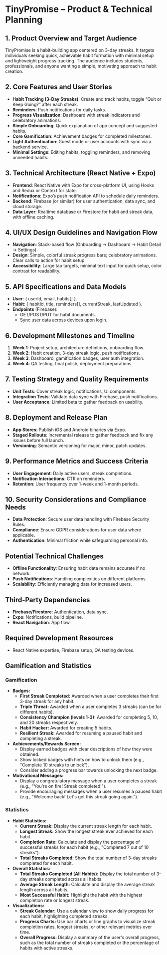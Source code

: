 # TinyPromise – Product & Technical Planning

## 1. Product Overview and Target Audience
TinyPromise is a habit-building app centered on 3-day streaks. It targets individuals seeking quick, achievable habit formation with minimal setup and lightweight progress tracking. The audience includes students, professionals, and anyone wanting a simple, motivating approach to habit creation.

## 2. Core Features and User Stories
- **Habit Tracking (3-Day Streaks)**: Create and track habits, toggle “Quit or Keep Going?” after each streak.
- **Reminders**: Push notifications for daily tasks.
- **Progress Visualization**: Dashboard with streak indicators and celebratory animations.
- **Simple Onboarding**: Quick explanation of app concept and suggested habits.
- **Core Gamification**: Achievement badges for completed milestones.
- **Light Authentication**: Guest mode or user accounts with sync via a backend service.
- **Minimal Settings**: Editing habits, toggling reminders, and removing unneeded habits.

## 3. Technical Architecture (React Native + Expo)
- **Frontend**: React Native with Expo for cross-platform UI, using Hooks and Redux or Context for state.
- **Notifications**: Expo’s push notification API to schedule daily reminders.
- **Backend**: Firebase (or similar) for user authentication, data sync, and cloud storage.
- **Data Layer**: Realtime database or Firestore for habit and streak data, with offline caching.

## 4. UI/UX Design Guidelines and Navigation Flow
- **Navigation**: Stack-based flow (Onboarding → Dashboard → Habit Detail → Settings).
- **Design**: Simple, colorful streak progress bars; celebratory animations. Clear calls to action for habit setup.
- **Accessibility**: Large tap targets, minimal text input for quick setup, color contrast for readability.

## 5. API Specifications and Data Models
- **User**: { userId, email, habits[] }.
- **Habit**: { habitId, title, reminders[], currentStreak, lastUpdated }.
- **Endpoints** (Firebase):
  - GET/POST/PUT for habit documents.
  - Sync user data across devices upon login.

## 6. Development Milestones and Timeline
1. **Week 1**: Project setup, architecture definitions, onboarding flow.
2. **Week 2**: Habit creation, 3-day streak logic, push notifications.
3. **Week 3**: Dashboard, gamification badges, user auth integration.
4. **Week 4**: QA testing, final polish, deployment preparations.

## 7. Testing Strategy and Quality Requirements
- **Unit Tests**: Cover streak logic, notifications, UI components.
- **Integration Tests**: Validate data sync with Firebase, push notifications.
- **User Acceptance**: Limited beta to gather feedback on usability.

## 8. Deployment and Release Plan
- **App Stores**: Publish iOS and Android binaries via Expo. 
- **Staged Rollouts**: Incremental release to gather feedback and fix any issues before full launch.
- **Versioning**: Semantic versioning for major, minor, patch updates.

## 9. Performance Metrics and Success Criteria
- **User Engagement**: Daily active users, streak completions. 
- **Notification Interactions**: CTR on reminders.
- **Retention**: User frequency over 1-week and 1-month periods.

## 10. Security Considerations and Compliance Needs
- **Data Protection**: Secure user data handling with Firebase Security Rules.
- **Compliance**: Ensure GDPR considerations for user data where applicable.
- **Authentication**: Minimal friction while safeguarding personal info.

## Potential Technical Challenges
- **Offline Functionality**: Ensuring habit data remains accurate if no network.
- **Push Notifications**: Handling complexities on different platforms.
- **Scalability**: Efficiently managing data for increased users.

## Third-Party Dependencies
- **Firebase/Firestore**: Authentication, data sync.
- **Expo**: Notifications, build pipeline.
- **React Navigation**: App flow.

## Required Development Resources
- React Native expertise, Firebase setup, QA testing devices.

## Gamification and Statistics

### Gamification

*   **Badges:**
    *   **First Streak Completed:** Awarded when a user completes their first 3-day streak for any habit.
    *   **Triple Threat:** Awarded when a user completes 3 streaks (can be for different habits).
    *   **Consistency Champion (levels 1-3):** Awarded for completing 5, 10, and 20 streaks respectively.
    *   **Habit Hacker:** Awarded for creating 5 habits.
    *   **Resilient Streak:** Awarded for resuming a paused habit and completing a streak.
*   **Achievements/Rewards Screen:**
    *   Display earned badges with clear descriptions of how they were obtained.
    *   Show locked badges with hints on how to unlock them (e.g., "Complete 10 streaks to unlock").
    *   Consider adding a progress bar towards unlocking the next badge.
*   **Motivational Messages:**
    *   Display a congratulatory message when a user completes a streak (e.g., "You're on fire! Streak completed!").
    *   Provide encouraging messages when a user resumes a paused habit (e.g., "Welcome back! Let's get this streak going again.").

### Statistics

*   **Habit Statistics:**
    *   **Current Streak:** Display the current streak length for each habit.
    *   **Longest Streak:** Show the longest streak ever achieved for each habit.
    *   **Completion Rate:** Calculate and display the percentage of successful streaks for each habit (e.g., "Completed 7 out of 10 streaks").
    *   **Total Streaks Completed:** Show the total number of 3-day streaks completed for each habit.
*   **Overall Statistics:**
    *   **Total Streaks Completed (All Habits):** Display the total number of 3-day streaks completed across all habits.
    *   **Average Streak Length:** Calculate and display the average streak length across all habits.
    *   **Most Successful Habit:** Highlight the habit with the highest completion rate or longest streak.
*   **Visualizations:**
    *   **Streak Calendar:** Use a calendar view to show daily progress for each habit, highlighting completed streaks.
    *   **Progress Charts:** Use bar charts or line graphs to visualize streak completion rates, longest streaks, or other relevant metrics over time.
    *   **Overall Progress:** Display a summary of the user's overall progress, such as the total number of streaks completed or the percentage of habits with active streaks.